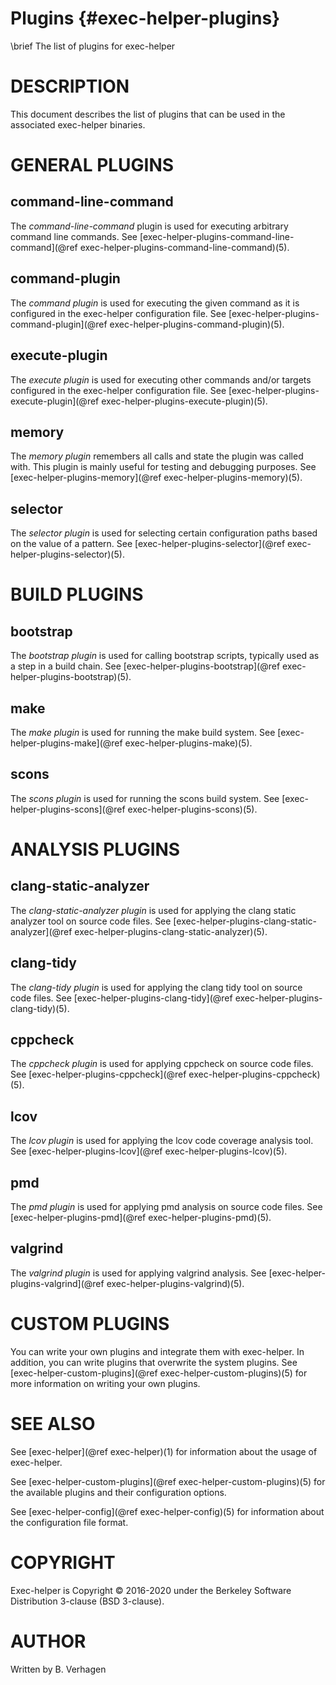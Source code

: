 Plugins                 {#exec-helper-plugins}
=======
\brief The list of plugins for exec-helper

# DESCRIPTION
This document describes the list of plugins that can be used in the associated exec-helper binaries.

# GENERAL PLUGINS
## command-line-command
The _command-line-command_ plugin is used for executing arbitrary command line commands.
See [exec-helper-plugins-command-line-command](@ref exec-helper-plugins-command-line-command)(5).

## command-plugin
The _command plugin_ is used for executing the given command as it is configured in the exec-helper configuration file. See [exec-helper-plugins-command-plugin](@ref exec-helper-plugins-command-plugin)(5).

## execute-plugin
The _execute plugin_ is used for executing other commands and/or targets configured in the exec-helper configuration file. See [exec-helper-plugins-execute-plugin](@ref exec-helper-plugins-execute-plugin)(5).

## memory
The _memory plugin_ remembers all calls and state the plugin was called with. This plugin is mainly useful for testing and debugging purposes. See [exec-helper-plugins-memory](@ref exec-helper-plugins-memory)(5).

## selector
The _selector plugin_ is used for selecting certain configuration paths based on the value of a pattern. See [exec-helper-plugins-selector](@ref exec-helper-plugins-selector)(5).

# BUILD PLUGINS
## bootstrap
The _bootstrap plugin_ is used for calling bootstrap scripts, typically used as a step in a build chain. See [exec-helper-plugins-bootstrap](@ref exec-helper-plugins-bootstrap)(5).

## make
The _make plugin_ is used for running the make build system. See [exec-helper-plugins-make](@ref exec-helper-plugins-make)(5).

## scons
The _scons plugin_ is used for running the scons build system. See [exec-helper-plugins-scons](@ref exec-helper-plugins-scons)(5).

# ANALYSIS PLUGINS
## clang-static-analyzer
The _clang-static-analyzer plugin_ is used for applying the clang static analyzer tool on source code files. See [exec-helper-plugins-clang-static-analyzer](@ref exec-helper-plugins-clang-static-analyzer)(5).

## clang-tidy
The _clang-tidy plugin_ is used for applying the clang tidy tool on source code files. See [exec-helper-plugins-clang-tidy](@ref exec-helper-plugins-clang-tidy)(5).

## cppcheck
The _cppcheck plugin_ is used for applying cppcheck on source code files. See [exec-helper-plugins-cppcheck](@ref exec-helper-plugins-cppcheck)(5).

## lcov
The _lcov plugin_ is used for applying the lcov code coverage analysis tool. See [exec-helper-plugins-lcov](@ref exec-helper-plugins-lcov)(5).

## pmd
The _pmd plugin_ is used for applying pmd analysis on source code files. See [exec-helper-plugins-pmd](@ref exec-helper-plugins-pmd)(5).

## valgrind
The _valgrind plugin_ is used for applying valgrind analysis. See [exec-helper-plugins-valgrind](@ref exec-helper-plugins-valgrind)(5).

# CUSTOM PLUGINS
You can write your own plugins and integrate them with exec-helper. In addition, you can write plugins that overwrite the system plugins. See [exec-helper-custom-plugins](@ref exec-helper-custom-plugins)(5) for more information on writing your own plugins.

# SEE ALSO
See [exec-helper](@ref exec-helper)(1) for information about the usage of exec-helper.

See [exec-helper-custom-plugins](@ref exec-helper-custom-plugins)(5) for the available plugins and their configuration options.

See [exec-helper-config](@ref exec-helper-config)(5) for information about the configuration file format.

# COPYRIGHT
Exec-helper is Copyright &copy; 2016-2020 under the Berkeley Software Distribution 3-clause (BSD 3-clause).

# AUTHOR
Written by B. Verhagen
